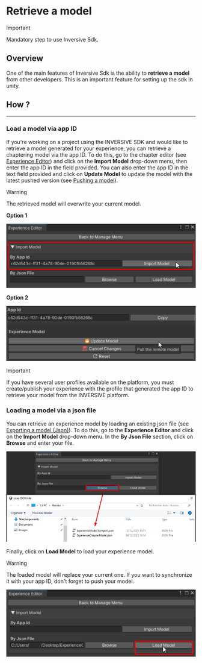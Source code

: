 # Retrieve a model

>[!IMPORTANT]
>
>Mandatory step to use Inversive Sdk.

## Overview


One of the main features of Inversive Sdk is the ability to **retrieve a model** from other developers. This is an important feature for setting up the sdk in unity. 

## How ?
--- 

### Load a model via app ID

If you're working on a project using the INVERSIVE SDK and would like to retrieve a model generated for your experience, you can retrieve a chaptering model via the app ID. To do this, go to the chapter editor (see [Experience Editor](./experience-editor.md)) and click on the **Import Model** drop-down menu, then enter the app ID in the field provided. You can also enter the app ID in the text field provided and click on **Update Model** to update the model with the latest pushed version (see [Pushing a model](./share-model.md#pushing-a-model)).

>[!WARNING]
>
>The retrieved model will overwrite your current model.

**Option 1**

![Load Model App Id](./Images/load-model-app-id.png "Load Model App Id Option 1")

**Option 2**

![Load Model App Id Bis](./Images/load-model-app-id-bis.png "Load Model App Id Option 2")

>[!IMPORTANT]
>
>If you have several user profiles available on the platform, you must create/publish your experience with the profile that generated the app ID to retrieve your model from the INVERSIVE platform.

### Loading a model via a json file

You can retrieve an experience model by loading an existing json file (see [Exporting a model (Json)](./share-model.md#export-a-model-json)). To do this, go to the **Experience Editor** and click on the **Import Model** drop-down menu. In the **By Json File** section, click on **Browse** and enter your file. 

![Load Model Json File](./Images/load-model-json-file.png "Load Model Json File")

Finally, click on **Load Model** to load your experience model.

>[!WARNING]
>
>The loaded model will replace your current one. If you want to synchronize it with your app ID, don't forget to push your model.


![Load Model Json File](./Images/load-model-button.png "Load Model Json File")


